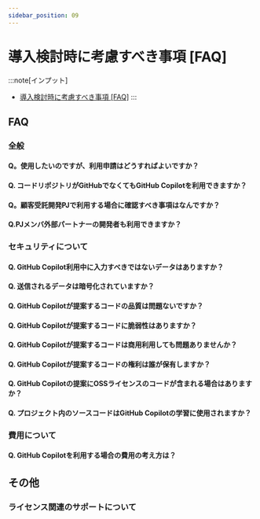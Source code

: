 ```yaml
---
sidebar_position: 09
---
```


# 導入検討時に考慮すべき事項 [FAQ]

:::note[インプット]
- [導入検討時に考慮すべき事項 [FAQ]](https://gen-ai-docs.jp/%e5%b0%8e%e5%85%a5%e6%8e%a8%e9%80%b2%e8%80%85-%e6%b1%ba%e8%a3%81%e8%80%85/%e5%b0%8e%e5%85%a5%e6%a4%9c%e8%a8%8e%e6%99%82%e3%81%ab%e8%80%83%e6%85%ae%e3%81%99%e3%81%b9%e3%81%8d%e4%ba%8b%e9%a0%85-faq)
:::

## FAQ

### 全般

#### Q。使用したいのですが、利用申請はどうすればよいですか？

#### Q. コードリポジトリがGitHubでなくてもGitHub Copilotを利用できますか？

#### Q。顧客受託開発PJで利用する場合に確認すべき事項はなんですか？

#### Q.PJメンバ外部パートナーの開発者も利用できますか？

### セキュリティについて

#### Q. GitHub Copilot利用中に入力すべきではないデータはありますか？

#### Q. 送信されるデータは暗号化されていますか？

#### Q. GitHub Copilotが提案するコードの品質は問題ないですか？

#### Q. GitHub Copilotが提案するコードに脆弱性はありますか？

#### Q. GitHub Copilotが提案するコードは商用利用しても問題ありませんか？

#### Q. GitHub Copilotが提案するコードの権利は誰が保有しますか？

#### Q. GitHub Copilotの提案にOSSライセンスのコードが含まれる場合はありますか？

#### Q. プロジェクト内のソースコードはGitHub Copilotの学習に使用されますか？

### 費用について

#### Q. GitHub Copilotを利用する場合の費用の考え方は？

## その他

### ライセンス関連のサポートについて